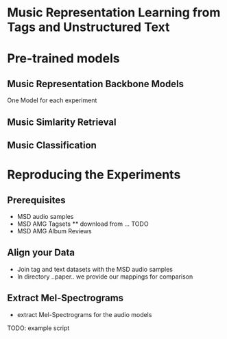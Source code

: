 # Music Representation Learning from Tags and Unstructured Text



# Pre-trained models

## Music Representation Backbone Models

One Model for each experiment

## Music Simlarity Retrieval

## Music Classification




# Reproducing the Experiments

## Prerequisites

* MSD audio samples
* MSD AMG Tagsets
** download from ... TODO
* MSD AMG Album Reviews

## Align your Data

* Join tag and text datasets with the MSD audio samples
* In directory ..paper.. we provide our mappings for comparison

## Extract Mel-Spectrograms

* extract Mel-Spectrograms for the audio models

TODO: example script 

## 